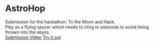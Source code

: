 # AstroHop
Submission for the hackathon: To the Moon and Hack.
<br/>
Play as a flying saucer which needs to cling to asteroids to avoid being thrown into the abyss. 
<br/>
[Submission Video](https://youtu.be/OeuMOSoYkQI)
[Try it out](https://brendankhoury.github.io/To-the-moon-and-hack/)

